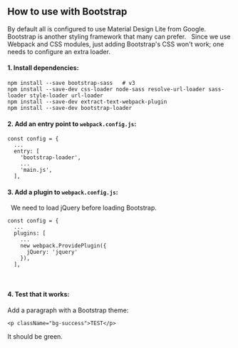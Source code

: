 
## How to use with Bootstrap  

By default all is configured to use Material Design Lite from Google.
 Bootstrap is another styling framework that many can prefer.  
Since we use Webpack and CSS modules, just adding Bootstrap's CSS won't work; 
one needs to configure an extra loader.  

#### 1. Install dependencies:      

    npm install --save bootstrap-sass   # v3      
    npm install --save-dev css-loader node-sass resolve-url-loader sass-loader style-loader url-loader     
    npm install --save-dev extract-text-webpack-plugin     
    npm install --save-dev bootstrap-loader  
    
#### 2. Add an entry point to `webpack.config.js`:      
    
    const config = {       
      ...       
      entry: [         
        'bootstrap-loader',         
        ...         
        'main.js',       
      ],        

#### 3. Add a plugin to `webpack.config.js`:

  We need to load jQuery before loading Bootstrap.           

    const config = {        
      ...       
      plugins: [         
        ...         
        new webpack.ProvidePlugin({           
          jQuery: 'jquery'         
        }),       
      ],        
      
 
#### 4. Test that it works:  

Add a paragraph with a Bootstrap theme:      

    <p className="bg-success">TEST</p>      
    
It should be green. 
